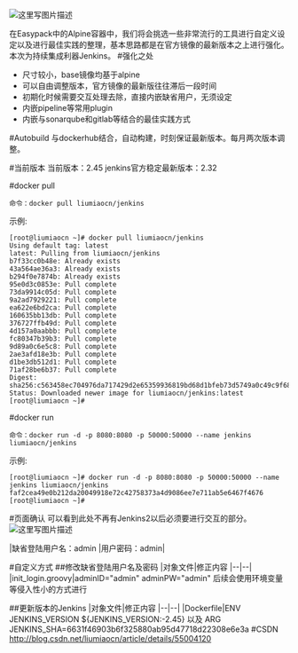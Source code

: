 ![这里写图片描述](http://img.blog.csdn.net/20160809065608330)

在Easypack中的Alpine容器中，我们将会挑选一些非常流行的工具进行自定义设定以及进行最佳实践的整理，基本思路都是在官方镜像的最新版本之上进行强化。本次为持续集成利器Jenkins。
#强化之处
* 尺寸较小，base镜像均基于alpine
* 可以自由调整版本，官方镜像的最新版往往滞后一段时间
* 初期化时候需要交互处理去除，直接内嵌缺省用户，无须设定
* 内嵌pipeline等常用plugin
* 内嵌与sonarqube和gitlab等结合的最佳实践方式

#Autobuild
与dockerhub结合，自动构建，时刻保证最新版本。每月两次版本调整。

#当前版本
当前版本：2.45
jenkins官方稳定最新版本：2.32


#docker pull
```
命令：docker pull liumiaocn/jenkins
```
示例:
```
[root@liumiaocn ~]# docker pull liumiaocn/jenkins
Using default tag: latest
latest: Pulling from liumiaocn/jenkins
b7f33cc0b48e: Already exists
43a564ae36a3: Already exists
b294f0e7874b: Already exists
95e0d3c0853e: Pull complete
73da9914c05d: Pull complete
9a2ad7929221: Pull complete
ea622e6bd2ca: Pull complete
160635bb13db: Pull complete
376727ffb49d: Pull complete
4d157a0aabbb: Pull complete
fc80347b39b3: Pull complete
9d89a0c6e5c8: Pull complete
2ae3afd18e3b: Pull complete
d1be3db512d1: Pull complete
71af28be6b37: Pull complete
Digest: sha256:c563458ec704976da717429d2e65359936819bd68d1bfeb73d5749a0c49c9f68
Status: Downloaded newer image for liumiaocn/jenkins:latest
[root@liumiaocn ~]#
```

#docker run
```
命令：docker run -d -p 8080:8080 -p 50000:50000 --name jenkins liumiaocn/jenkins
```
示例:
```
[root@liumiaocn ~]# docker run -d -p 8080:8080 -p 50000:50000 --name jenkins liumiaocn/jenkins
faf2cea49e0b212da20049918e72c42758373a4d9086ee7e711ab5e6467f4676
[root@liumiaocn ~]#
```  

#页面确认
可以看到此处不再有Jenkins2以后必须要进行交互的部分。
![这里写图片描述](http://img.blog.csdn.net/20170213075314386?watermark/2/text/aHR0cDovL2Jsb2cuY3Nkbi5uZXQvbGl1bWlhb2Nu/font/5a6L5L2T/fontsize/400/fill/I0JBQkFCMA==/dissolve/70/gravity/SouthEast)

|缺省登陆用户名：admin
|用户密码：admin|

#自定义方式
##修改缺省登陆用户名及密码
|对象文件|修正内容
|--|--|
|init_login.groovy|adminID="admin" adminPW="admin"
后续会使用环境变量等侵入性小的方式进行

##更新版本的Jenkins
|对象文件|修正内容
|--|--|
|Dockerfile|ENV JENKINS_VERSION ${JENKINS_VERSION:-2.45}  以及 ARG JENKINS_SHA=6631f46903b6f325880ab95d47718d22308e6e3a 
#CSDN
http://blog.csdn.net/liumiaocn/article/details/55004120

